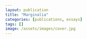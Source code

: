 ```yaml
---
layout: publication
title: "Marginalia"
categories: [publications, essays]
tags: []
image: /assets/images/cover.jpg
---
```

